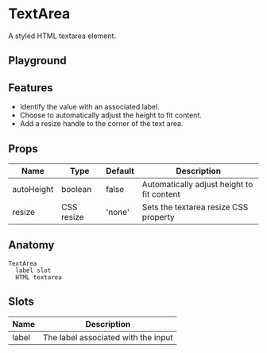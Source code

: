 <script>
    import Example from './TextAreaExample.svelte';
</script>

# TextArea

A styled HTML textarea element.

## Playground

<Example />

## Features

- Identify the value with an associated label.
- Choose to automatically adjust the height to fit content.
- Add a resize handle to the corner of the text area.

## Props

| Name       | Type       | Default | Description                                |
| ---------- | ---------- | ------- | ------------------------------------------ |
| autoHeight | boolean    | false   | Automatically adjust height to fit content |
| resize     | CSS resize | 'none'  | Sets the textarea resize CSS property      |

## Anatomy

```
TextArea
  label slot
  HTML textarea
```

## Slots

| Name  | Description                         |
| ----- | ----------------------------------- |
| label | The label associated with the input |
